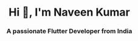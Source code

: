 <h1 align="center">Hi 👋, I'm Naveen Kumar</h1>
<h3 align="center">A passionate Flutter Developer from India</h3>
